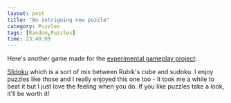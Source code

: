 ```yaml
---
layout: post
title: "An intriguing new puzzle"
category: Puzzles
tags: [Random,Puzzles]
time: 23:40:09
---
```

Here's another game made for the [experimental gameplay project](http://experimentalgameplay.com/blog/):

[Slidoku](http://frankforce.com/?p=1246) which is a sort of mix between Rubik's cube and sudoku. I enjoy puzzles like those and I really enjoyed this one too - it took me a while to beat it but I just love the feeling when you do. If you like puzzles take a look, it'll be worth it!

